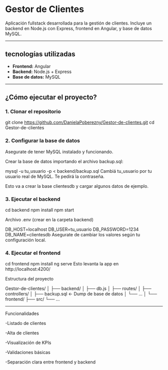 # Gestor de Clientes

Aplicación fullstack desarrollada para la gestión de clientes. Incluye un backend en Node.js con Express, frontend en Angular, y base de datos MySQL.

---

## tecnologías utilizadas

- **Frontend:** Angular
- **Backend:** Node.js + Express
- **Base de datos:** MySQL

---

##  ¿Cómo ejecutar el proyecto?

### 1. Clonar el repositorio

git clone https://github.com/DanielaPoberezny/Gestor-de-clientes.git
cd Gestor-de-clientes

### 2. Configurar la base de datos
Asegurate de tener MySQL instalado y funcionando.

Crear la base de datos importando el archivo backup.sql:

mysql -u tu_usuario -p < backend/backup.sql
Cambiá tu_usuario por tu usuario real de MySQL. Te pedirá la contraseña.

Esto va a crear la base clientesdb y cargar algunos datos de ejemplo.

### 3. Ejecutar el backend

cd backend
npm install
npm start

Archivo .env (crear en la carpeta backend)

DB_HOST=localhost
DB_USER=tu_usuario
DB_PASSWORD=1234
DB_NAME=clientesdb
Asegurate de cambiar los valores según tu configuración local.

### 4. Ejecutar el frontend

cd frontend
npm install
ng serve
Esto levanta la app en http://localhost:4200/

Estructura del proyecto

Gestor-de-clientes/
│
├── backend/
│   ├── db.js
│   ├── routes/
│   ├── controllers/
│   ├── backup.sql   ← Dump de base de datos
│   └── ...
│
└── frontend/
    ├── src/
    └── ...

------------------------------------------------

Funcionalidades


-Listado de clientes

-Alta de clientes

-Visualización de KPIs

-Validaciones básicas

-Separación clara entre frontend y backend
